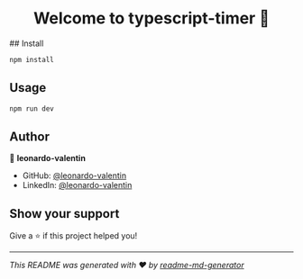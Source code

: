 <h1 align="center">Welcome to typescript-timer 👋</h1>
## Install

```sh
npm install
```

## Usage

```sh
npm run dev
```

## Author

👤 **leonardo-valentin**

* GitHub: [@leonardo-valentin](https://github.com/leonardo-valentin)
* LinkedIn: [@leonardo-valentin](https://linkedin.com/in/leonardo-valentin)

## Show your support

Give a ⭐️ if this project helped you!

***
_This README was generated with ❤️ by [readme-md-generator](https://github.com/kefranabg/readme-md-generator)_
